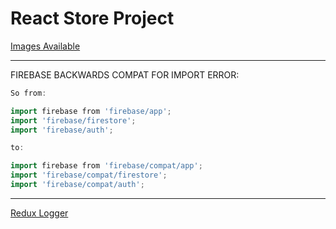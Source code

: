 # React Store Project

[Images Available](https://peacefang.tumblr.com/)

---

FIREBASE BACKWARDS COMPAT FOR IMPORT ERROR:

```go
So from:

import firebase from 'firebase/app';
import 'firebase/firestore';
import 'firebase/auth';

to:

import firebase from 'firebase/compat/app';
import 'firebase/compat/firestore';
import 'firebase/compat/auth';
```

---

[Redux Logger](https://www.npmjs.com/package/redux-logger)
